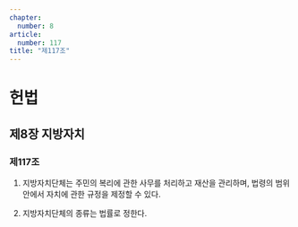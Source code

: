 ```yaml
---
chapter:
  number: 8
article:
  number: 117
title: "제117조"
---
```

# 헌법

## 제8장 지방자치

### 제117조

1. 지방자치단체는 주민의 복리에 관한 사무를 처리하고 재산을 관리하며, 법령의 범위 안에서 자치에 관한 규정을 제정할 수 있다.

2. 지방자치단체의 종류는 법률로 정한다.
